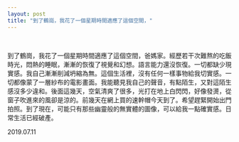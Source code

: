 ```yaml
---
layout: post
title: "到了鶴崗，我花了一個星期時間適應了這個空間，"
---
```


  
&nbsp;
&nbsp;


到了鶴崗，我花了一個星期時間適應了這個空間，爸媽家。經歷若干次難熬的吃飯時光，悶熱的睡眠，漸漸的恢復了視覺和幻想。語言能力還沒恢復。一切都缺少現實感。我自己漸漸削減坍縮為無。這個生活裡，沒有任何一樣事物給我切實感。一切都像蒙了一層紗布的電影畫面。我能聽見我自己的聲音，有點陌生，又對這陌生感沒多少違和。後面這幾天，空氣清爽了很多，光打在地上白閃閃，好像發燙，從窗子吹進來的風卻是涼的。前幾天在網上買的速幹帽今天到了。希望趕緊開始出門拍照。到了現在，可能只有那些幽靈般的無實體的圖像，可以給我一點確實感。日常生活已經破產。

2019.07.11